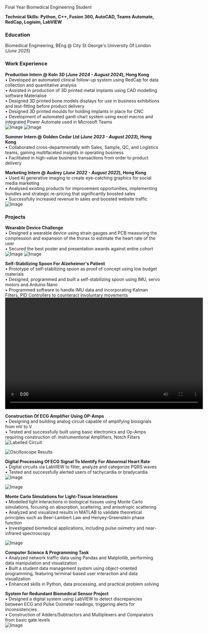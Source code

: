 Final Year Biomedical Engineering Student

**Technical Skills: Python, C++, Fusion 360, AutoCAD, Teams Automate, RedCap, Logisim, LabVIEW**

### Education
Biomedical Engineering, BEng @ City St George's University Of London (_June 2025_) <br />

### Work Experience
**Production Intern @ Koln 3D (_June 2024 - August 2024_), Hong Kong** <br />
•	Developed an automated clinical follow-up system using RedCap for data collection and quantitative analysis <br />
•	Assisted in production of 3D printed metal implants using CAD modelling software Materialise <br />
•	Designed 3D printed bone models displays for use in business exhibitions and test-fitting before product delivery <br />
•	Designed 3D printed moulds for holding implants in place for CNC <br />
•	Development of automated gantt chart system using excel macros and integrated Power Automate used in Microsoft Teams <br />
![Image](https://github.com/user-attachments/assets/290aab75-1233-44f0-9bb3-5840110af3fe)
![Image](https://github.com/user-attachments/assets/b230dfd9-6721-4858-9e0f-931d01a08bf1)

**Summer Intern @ Golden Cedar Ltd (_June 2023 - August 2023_), Hong Kong** <br />
•	Collaborated cross-departmentally with Sales, Sample, QC, and Logistics teams, gaining multifaceted insights in operating business <br />
•	Facilitated in high-value business transactions from order to product delivery <br />

**Marketing Intern @ Audrey (_June 2022 - August 2022_), Hong Kong** <br />
•	Used AI generative imaging to create eye-catching graphics for social media marketing <br />
•	Analysed existing products for improvement opportunities, implementing bundles and strategic re-pricing that significantly boosted sales <br />
•	Successfully increased revenue in sales and boosted website traffic <br />
![Image](https://github.com/user-attachments/assets/da596b84-b58f-42aa-8e4d-2f8f30a4220d)

### Projects
**Wearable Device Challenge** <br />
•	Designed a wearable device using strain gauges and PCB measuring the compression and expansion of the thorax to estimate the heart rate of the user <br />
•	Secured the best poster and presentation awards against entire cohort <br />
![Image](https://github.com/user-attachments/assets/1e7753d3-7205-48c0-bdac-b0eee2335350)
![Image](https://github.com/user-attachments/assets/3760d1d0-da08-4d4b-8707-60f22865376d)

**Self-Stabilizing Spoon For Alzeheimer's Patient** <br />
•	Prototype of self-stabilizing spoon as proof of concept using low budget materials <br />
•	Designed, programmed and built a self-stabilizing spoon using IMU, servo motors and Arduino Nano <br />
•	Programmed software to handle IMU data and incorporating Kalman Filters, PID Controllers to counteract involuntary movements <br />
<video width="640" height="360" controls>
  <source src="assets/Video%20Showing%20Spoon%20Working.MP4" type="video/mp4" />
  Your browser does not support the video tag.
</video>


**Construction Of ECG Amplifier Using OP-Amps** <br />
•	Designing and building analog circuit capable of amplifying biosignals from mV to V <br />
•	Tested and successfully built using basic electronics and Op-Amps requiring construction of: Instrumentional Amplifiers, Notch Filters <br />
![Labelled Circuit](https://github.com/user-attachments/assets/32fe75b6-ab61-4157-b3a3-96b7d7293c4c)

![Oscilloscope Results](https://github.com/user-attachments/assets/7efac310-5077-42f1-ab19-391525f32fc6)

**Digital Processing Of ECG Signal To Identify For Abnormal Heart Rate** <br />
•	Digital circuits via LabVIEW to filter, analyze and categorize PQRS waves<br />
•	Tested and successfully alerted users of tachycardia or bradycardia <br />
![Image](https://github.com/user-attachments/assets/805c545f-0d3c-4e5d-9921-b8a8a0ee86aa)

![Image](https://github.com/user-attachments/assets/4164d7e9-aa4a-4bfc-bcef-ec6d66d96fa0)

**Monte Carlo Simulations for Light-Tissue Interactions** <br />
•	Modelled light interactions in biological tissues using Monte Carlo simulations, focusing on absorption, scattering, and anisotropic scattering <br />
•	Analyzed and visualized results in MATLAB to validate theoretical principles such as Beer-Lambert Law and Henyey-Greenstein phase function <br />
•	Investigated biomedical applications, including pulse oximetry and near-infrared spectroscopy  <br />

![Image](https://github.com/user-attachments/assets/0d16cd48-8eef-45a3-b8fc-2661efb460e3)

**Computer Science & Programming Task** <br />
•	Analyzed network traffic data using Pandas and Matplotlib, performing data manipulation and visualization <br />
•	Built a student data management system using object-oriented programming, featuring terminal-based user interaction and data visualization <br />
•	Enhanced skills in Python, data processing, and practical problem solving <br />

**System for Redundant Biomedical Sensor Project** <br />
•	Designed a digital system using LabVIEW to detect discrepancies between ECG and Pulse Oximeter readings, triggering alerts for inconsistencies <br />
• Construction of Adders/Subtractors and Multiplexers and Comparators from basic gate levels <br />
![Image](https://github.com/user-attachments/assets/f1f41cde-695b-4139-9e64-8a43ca4054e3)
